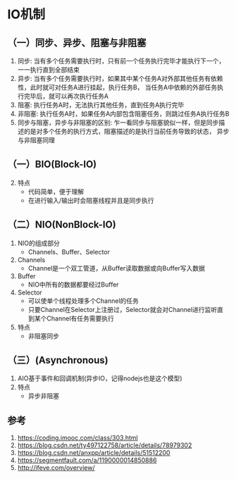 # IO机制
## （一）同步、异步、阻塞与非阻塞
1. 同步: 当有多个任务需要执行时，只有前一个任务执行完毕才能执行下一个，一一执行直到全部结束
2. 异步: 当有多个任务需要执行时，如果其中某个任务A对外部其他任务有依赖性，此时就可对任务A进行挂起，执行任务B，
    当任务A中依赖的外部任务执行完毕后，就可以再次执行任务A
3. 阻塞: 执行任务A时，无法执行其他任务，直到任务A执行完毕
3. 非阻塞: 执行任务A时，如果任务A内部包含阻塞任务，则跳过任务A执行任务B
4. 同步与阻塞，异步与非阻塞的区别: 乍一看同步与阻塞貌似一样，但是同步描述的是对多个任务的执行方式，阻塞描述的是执行当前任务导致的状态，
    异步与非阻塞同理
## （一）BIO(Block-IO)
2. 特点
    * 代码简单，便于理解
    * 在进行输入/输出时会阻塞线程并且是同步执行
## （二）NIO(NonBlock-IO)
1. NIO的组成部分
    * Channels、Buffer、Selector
2. Channels
    * Channel是一个双工管道，从Buffer读取数据或向Buffer写入数据
3. Buffer
    * NIO中所有的数据都要经过Buffer
4. Selector
    * 可以使单个线程处理多个Channel的任务
    * 只要Channel在Selector上注册过，Selector就会对Channel进行监听直到某个Channel有任务需要执行
2. 特点
    * 非阻塞同步
## （三）(Asynchronous)
1. AIO基于事件和回调机制(异步IO，记得nodejs也是这个模型)
2. 特点
    * 异步非阻塞
## 参考
1. https://coding.imooc.com/class/303.html
2. https://blog.csdn.net/ty497122758/article/details/78979302
3. https://blog.csdn.net/anxpp/article/details/51512200
4. https://segmentfault.com/a/1190000014850886
5. http://ifeve.com/overview/





